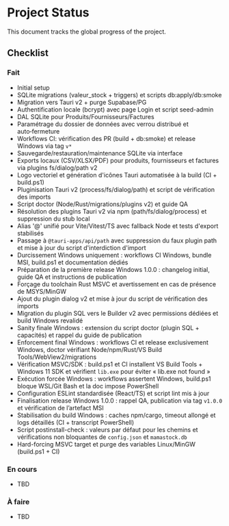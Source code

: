 # Project Status

This document tracks the global progress of the project.

## Checklist

### Fait
- Initial setup
- SQLite migrations (valeur_stock + triggers) et scripts db:apply/db:smoke
- Migration vers Tauri v2 + purge Supabase/PG
- Authentification locale (bcrypt) avec page Login et script seed-admin
- DAL SQLite pour Produits/Fournisseurs/Factures
- Paramétrage du dossier de données avec verrou distribué et auto‑fermeture
- Workflows CI: vérification des PR (build + db:smoke) et release Windows via tag `v*`
- Sauvegarde/restauration/maintenance SQLite via interface
- Exports locaux (CSV/XLSX/PDF) pour produits, fournisseurs et factures via plugins fs/dialog/path v2
- Logo vectoriel et génération d'icônes Tauri automatisée à la build (CI + build.ps1)
- Pluginisation Tauri v2 (process/fs/dialog/path) et script de vérification des imports
- Script doctor (Node/Rust/migrations/plugins v2) et guide QA
- Résolution des plugins Tauri v2 via npm (path/fs/dialog/process) et suppression du stub local
- Alias '@' unifié pour Vite/Vitest/TS avec fallback Node et tests d'export stabilisés
- Passage à `@tauri-apps/api/path` avec suppression du faux plugin path et mise à jour du script d'interdiction d'import
- Durcissement Windows uniquement : workflows CI Windows, bundle MSI, build.ps1 et documentation dédiés
- Préparation de la première release Windows 1.0.0 : changelog initial, guide QA et instructions de publication
- Forçage du toolchain Rust MSVC et avertissement en cas de présence de MSYS/MinGW
- Ajout du plugin dialog v2 et mise à jour du script de vérification des imports
- Migration du plugin SQL vers le Builder v2 avec permissions dédiées et build Windows revalidé
- Sanity finale Windows : extension du script doctor (plugin SQL + capacités) et rappel du guide de publication
- Enforcement final Windows : workflows CI et release exclusivement Windows, doctor vérifiant Node/npm/Rust/VS Build Tools/WebView2/migrations
- Vérification MSVC/SDK : build.ps1 et CI installent VS Build Tools + Windows 11 SDK et vérifient `lib.exe` pour éviter « lib.exe not found »
- Exécution forcée Windows : workflows assertent Windows, build.ps1 bloque WSL/Git Bash et la doc impose PowerShell
- Configuration ESLint standardisée (React/TS) et script lint mis à jour
- Finalisation release Windows 1.0.0 : rappel QA, publication via tag `v1.0.0` et vérification de l’artefact MSI
- Stabilisation du build Windows : caches npm/cargo, timeout allongé et logs détaillés (CI + transcript PowerShell)
- Script postinstall-check : valeurs par défaut pour les chemins et vérifications non bloquantes de `config.json` et `mamastock.db`
- Hard-forcing MSVC target et purge des variables Linux/MinGW (build.ps1 + CI)

### En cours
- TBD

### À faire
- TBD
